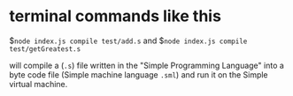 # terminal commands like this

$`node index.js compile test/add.s`
and
$`node index.js compile test/getGreatest.s`

will compile a (`.s`) file written in the "Simple Programming Language" into a byte code file (Simple machine language `.sml`) and run it on the Simple virtual machine.


